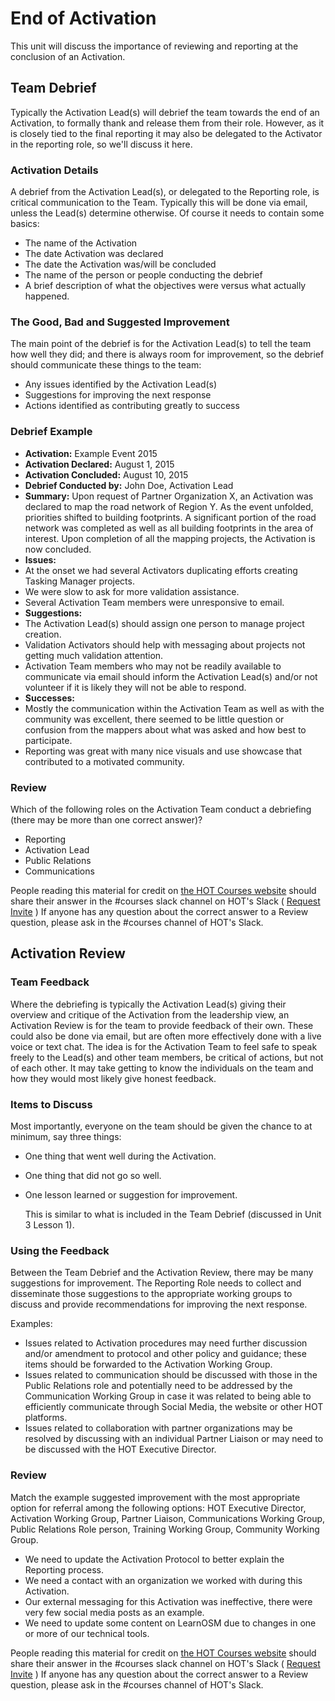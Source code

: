 # End of Activation

This unit will discuss the importance of reviewing and reporting at the conclusion of an Activation.

## Team Debrief

Typically the Activation Lead\(s\) will debrief the team towards the end of an Activation, to formally thank and release them from their role. However, as it is closely tied to the final reporting it may also be delegated to the Activator in the reporting role, so we'll discuss it here.

### Activation Details

A debrief from the Activation Lead\(s\), or delegated to the Reporting role, is critical communication to the Team. Typically this will be done via email, unless the Lead\(s\) determine otherwise. Of course it needs to contain some basics:

* The name of the Activation
* The date Activation was declared
* The date the Activation was/will be concluded
* The name of the person or people conducting the debrief
* A brief description of what the objectives were versus what actually happened.

### The Good, Bad and Suggested Improvement

The main point of the debrief is for the Activation Lead\(s\) to tell the team how well they did; and there is always room for improvement, so the debrief should communicate these things to the team:

* Any issues identified by the Activation Lead\(s\)
* Suggestions for improving the next response
* Actions identified as contributing greatly to success

### Debrief Example

* **Activation:** Example Event 2015
* **Activation Declared:** August 1, 2015
* **Activation Concluded:** August 10, 2015
* **Debrief Conducted by:** John Doe, Activation Lead
* **Summary:** Upon request of Partner Organization X, an Activation was declared to map the road network of Region Y. As the event unfolded, priorities shifted to building footprints. A significant portion of the road network was completed as well as all building footprints in the area of interest. Upon completion of all the mapping projects, the Activation is now concluded.
* **Issues:**
* At the onset we had several Activators duplicating efforts creating Tasking Manager projects.
* We were slow to ask for more validation assistance.
* Several Activation Team members were unresponsive to email.
* **Suggestions:**
* The Activation Lead\(s\) should assign one person to manage project creation.
* Validation Activators should help with messaging about projects not getting much validation attention.
* Activation Team members who may not be readily available to communicate via email should inform the Activation Lead\(s\) and/or not volunteer if it is likely they will not be able to respond.
* **Successes:**
* Mostly the communication within the Activation Team as well as with the community was excellent, there seemed to be little question or confusion from the mappers about what was asked and how best to participate.
* Reporting was great with many nice visuals and use showcase that contributed to a motivated community.

### Review

  Which of the following roles on the Activation Team conduct a debriefing \(there may be more than one correct answer\)?

* Reporting
* Activation Lead
* Public Relations
* Communications

People reading this material for credit on [the HOT Courses website](http://courses.hotosm.org/) should share their answer in the \#courses slack channel on HOT's Slack \( [Request Invite](http://slack.hotosm.org) \) If anyone has any question about the correct answer to a Review question, please ask in the \#courses channel of HOT's Slack.

## Activation Review

### Team Feedback

Where the debriefing is typically the Activation Lead\(s\) giving their overview and critique of the Activation from the leadership view, an Activation Review is for the team to provide feedback of their own. These could also be done via email, but are often more effectively done with a live voice or text chat. The idea is for the Activation Team to feel safe to speak freely to the Lead\(s\) and other team members, be critical of actions, but not of each other. It may take getting to know the individuals on the team and how they would most likely give honest feedback.

### Items to Discuss

Most importantly, everyone on the team should be given the chance to at minimum, say three things:

* One thing that went well during the Activation.
* One thing that did not go so well.
* One lesson learned or suggestion for improvement.

  This is similar to what is included in the Team Debrief \(discussed in Unit 3 Lesson 1\).

### Using the Feedback

Between the Team Debrief and the Activation Review, there may be many suggestions for improvement. The Reporting Role needs to collect and disseminate those suggestions to the appropriate working groups to discuss and provide recommendations for improving the next response.

Examples:

* Issues related to Activation procedures may need further discussion and/or amendment to protocol and other policy and guidance; these items should be forwarded to the Activation Working Group.
* Issues related to communication should be discussed with those in the Public Relations role and potentially need to be addressed by the Communication Working Group in case it was related to being able to efficiently communicate through Social Media, the website or other HOT platforms.
* Issues related to collaboration with partner organizations may be resolved by discussing with an individual Partner Liaison or may need to be discussed with the HOT Executive Director.

### Review

Match the example suggested improvement with the most appropriate option for referral among the following options: HOT Executive Director, Activation Working Group, Partner Liaison, Communications Working Group, Public Relations Role person, Training Working Group, Community Working Group.

* We need to update the Activation Protocol to better explain the Reporting process.
* We need a contact with an organization we worked with during this Activation.
* Our external messaging for this Activation was ineffective, there were very few social media posts as an example.
* We need to update some content on LearnOSM due to changes in one or more of our technical tools.

People reading this material for credit on [the HOT Courses website](http://courses.hotosm.org/) should share their answer in the \#courses slack channel on HOT's Slack \( [Request Invite](http://slack.hotosm.org) \) If anyone has any question about the correct answer to a Review question, please ask in the \#courses channel of HOT's Slack.

